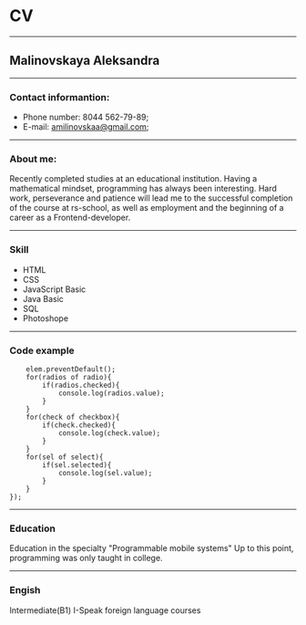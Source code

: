 #  CV
***
##  Malinovskaya Aleksandra
***
###  Contact informantion:
* Phone number: 8044 562-79-89;
* E-mail: amilinovskaa@gmail.com;
***
### About me:
Recently completed studies at an educational institution.
Having a mathematical mindset, programming has always been interesting.
Hard work, perseverance and patience will lead me to the successful completion of the course at rs-school, as well as employment and the beginning of a career as a Frontend-developer.
***
### Skill
* HTML
* CSS
* JavaScript Basic
* Java Basic
* SQL
* Photoshope
***
### Code example
``` submit.addEventListener('click', (elem) =>{
    elem.preventDefault();
    for(radios of radio){
        if(radios.checked){
            console.log(radios.value);
        }
    }
    for(check of checkbox){
        if(check.checked){
            console.log(check.value);
        }
    }
    for(sel of select){
        if(sel.selected){
            console.log(sel.value);
        }
    }
});
```
***
### Education
Education in the specialty "Programmable mobile systems"
Up to this point, programming was only taught in college.
***
### Engish 
Intermediate(B1)
I-Speak foreign language courses
